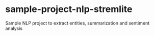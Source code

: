 # sample-project-nlp-stremlite
Sample NLP project to extract entities, summarization and sentiment analysis
